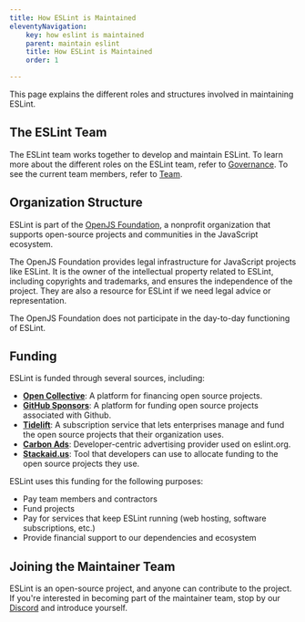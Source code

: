 ```yaml
---
title: How ESLint is Maintained
eleventyNavigation:
    key: how eslint is maintained
    parent: maintain eslint
    title: How ESLint is Maintained
    order: 1

---
```


This page explains the different roles and structures involved in maintaining ESLint.

## The ESLint Team

The ESLint team works together to develop and maintain ESLint. To learn more about the different roles on the ESLint team, refer to [Governance](../contribute/governance). To see the current team members, refer to [Team](https://eslint.org/team/).

## Organization Structure

ESLint is part of the [OpenJS Foundation](https://openjsf.org/), a nonprofit organization that supports open-source projects and communities in the JavaScript ecosystem.

The OpenJS Foundation provides legal infrastructure for JavaScript projects like ESLint. It is the owner of the intellectual property related to ESLint, including copyrights and trademarks, and ensures the independence of the project. They are also a resource for ESLint if we need legal advice or representation.

The OpenJS Foundation does not participate in the day-to-day functioning of ESLint.

## Funding

ESLint is funded through several sources, including:

* [**Open Collective**](https://opencollective.com/eslint): A platform for financing open source projects.
* [**GitHub Sponsors**](https://github.com/sponsors/eslint): A platform for funding open source projects associated with Github.
* [**Tidelift**](https://tidelift.com/subscription/pkg/npm-eslint): A subscription service that lets enterprises manage and fund the open source projects that their organization uses.
* [**Carbon Ads**](https://www.carbonads.net/open-source): Developer-centric advertising provider used on eslint.org.
* [**Stackaid.us**](https://simulation.stackaid.us/github/eslint/eslint): Tool that developers can use to allocate funding to the open source projects they use.

ESLint uses this funding for the following purposes:

* Pay team members and contractors
* Fund projects
* Pay for services that keep ESLint running (web hosting, software subscriptions, etc.)
* Provide financial support to our dependencies and ecosystem

## Joining the Maintainer Team

ESLint is an open-source project, and anyone can contribute to the project. If you're interested in becoming part of the maintainer team, stop by our [Discord](https://eslint.org/chat) and introduce yourself.
